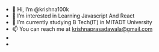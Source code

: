 - 👋 Hi, I’m @krishna100k
- 👀 I’m interested in Learning Javascript And React
- 🌱 I’m currently studying B Tech(IT) in MITADT University
- 📫 You can reach me at krishnaprasadawala@gmail.com
- 
- 


